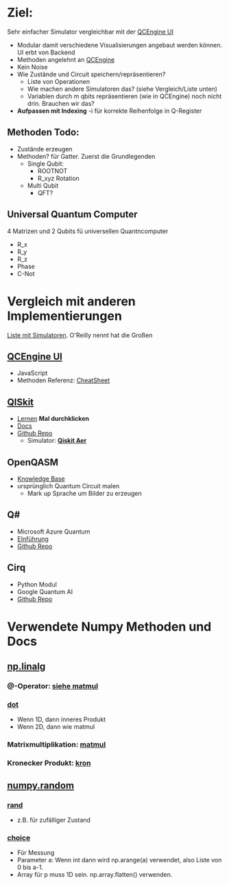 # Ziel:
Sehr einfacher Simulator vergleichbar mit der [QCEngine UI](https://oreilly-qc.github.io)
- Modular damit verschiedene Visualisierungen angebaut werden können. UI erbt von Backend
- Methoden angelehnt an [QCEngine](https://oreilly-qc.github.io/docs/build/cheatsheet.html#cheatsheet-label) 
- Kein Noise
- Wie Zustände und Circuit speichern/repräsentieren? 
    - Liste von Operationen
    - Wie machen andere Simulatoren das? (siehe Vergleich/Liste unten)
    - Variablen durch m qbits repräsentieren (wie in QCEngine) noch nicht drin. Brauchen wir das?
- **Aufpassen mit Indexing** -i für korrekte Reihenfolge in Q-Register


## Methoden Todo:
- Zustände erzeugen 
- Methoden? für Gatter. Zuerst die Grundlegenden
    - Single Qubit:
        - ROOTNOT
        - R_xyz Rotation
    - Multi Qubit
        - QFT?

## Universal Quantum Computer
4 Matrizen und 2 Qubits fü universellen Quantncomputer 
- R_x
- R_y
- R_z
- Phase
- C-Not

# Vergleich mit anderen Implementierungen
[Liste mit Simulatoren](https://quantiki.org/wiki/list-qc-simulators). O'Reilly nennt hat die Großen
## [QCEngine UI](https://oreilly-qc.github.io)
- JavaScript
- Methoden Referenz: [CheatSheet](https://oreilly-qc.github.io/docs/build/cheatsheet.html#cheatsheet-label)

## [QISkit](https://qiskit.org)
- [Lernen](https://qiskit.org/learn/) **Mal durchklicken**
- [Docs](https://qiskit.org/documentation/)
- [Github Repo](https://github.com/Qiskit/qiskit)
    - Simulator: [**Qiskit Aer**](https://github.com/Qiskit/qiskit-aer)

## OpenQASM
- [Knowledge Base](https://www.quantum-inspire.com/kbase/cqasm/)
- ursprünglich Quantum Circuit malen
    - Mark up Sprache um Bilder zu erzeugen

## Q#
- Microsoft Azure Quantum
- [EInführung](https://learn.microsoft.com/de-de/azure/quantum/overview-what-is-qsharp-and-qdk)
- [Github Repo](https://github.com/microsoft/qsharp-language)

## Cirq
- Python Modul
- Google Quantum AI
- [Github Repo](https://github.com/quantumlib/cirq)



# Verwendete Numpy Methoden und Docs
## [np.linalg](https://numpy.org/doc/stable/reference/routines.linalg.html)
### @-Operator: [siehe matmul](https://numpy.org/doc/stable/reference/generated/numpy.matmul.html#numpy.matmul)
### [dot](https://numpy.org/doc/stable/reference/generated/numpy.dot.html#numpy.dot)
- Wenn 1D, dann inneres Produkt
- Wenn 2D, dann wie matmul

### Matrixmultiplikation: [matmul](https://numpy.org/doc/stable/reference/generated/numpy.matmul.html)


### Kronecker Produkt: [kron](https://numpy.org/doc/stable/reference/generated/numpy.kron.html)




## [numpy.random](https://numpy.org/doc/stable/reference/random/index.html)
### [rand](https://numpy.org/doc/stable/reference/random/generated/numpy.random.rand.html)
- z.B. für zufälliger Zustand
### [choice](https://numpy.org/doc/stable/reference/random/generated/numpy.random.choice.html)
- Für Messung
- Parameter a: Wenn int dann wird np.arange(a) verwendet, also Liste von 0 bis a-1.
- Array für p muss 1D sein. np.array.flatten() verwenden.

